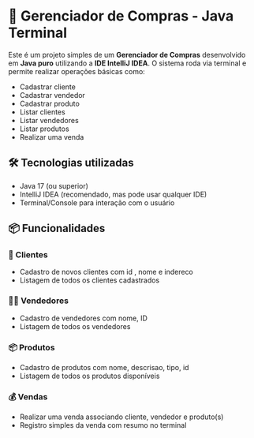 # 🛒 Gerenciador de Compras - Java Terminal

Este é um projeto simples de um **Gerenciador de Compras** desenvolvido em **Java puro** utilizando a **IDE IntelliJ IDEA**. O sistema roda via terminal e permite realizar operações básicas como:

- Cadastrar cliente
- Cadastrar vendedor
- Cadastrar produto
- Listar clientes
- Listar vendedores
- Listar produtos
- Realizar uma venda

## 🛠 Tecnologias utilizadas

- Java 17 (ou superior)
- IntelliJ IDEA (recomendado, mas pode usar qualquer IDE)
- Terminal/Console para interação com o usuário

## 📦 Funcionalidades

### 👥 Clientes
- Cadastro de novos clientes com id , nome e indereco
- Listagem de todos os clientes cadastrados

### 👨‍💼 Vendedores
- Cadastro de vendedores com nome, ID 
- Listagem de todos os vendedores

### 📦 Produtos
- Cadastro de produtos com nome, descrisao, tipo, id
- Listagem de todos os produtos disponíveis

### 💰 Vendas
- Realizar uma venda associando cliente, vendedor e produto(s)
- Registro simples da venda com resumo no terminal



